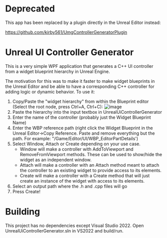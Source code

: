 # Deprecated

This app has been replaced by a plugin directly in the Unreal Editor instead:

https://github.com/kirby561/UmgControllerGeneratorPlugin

# Unreal UI Controller Generator
This is a very simple WPF application that generates a C++ UI controller from a widget blueprint hierarchy in Unreal Engine.

The motivation for this was to make it faster to make widget blueprints in the Unreal Editor and be able to have a corresponding C++ controller for adding logic or dynamic behavior.
To use it:
1) Copy/Paste the "widget hierarchy" from within the Blueprint editor (Select the root node, press Ctrl+A, Ctrl+C):
   ![image](https://github.com/kirby561/UnrealUiControllerGenerator/assets/836379/b6868806-a6a0-4baf-b5dc-67f444c333de)
2) Paste the hierarchy into the input textbox in UnrealUiControllerGenerator
3) Enter the name of the controller (probably just the Widget Blueprint Name)
4) Enter the WBP reference path (right click the Widget Blueprint in the Unreal Editor->Copy Reference. Paste and remove everything but the path. For example: "/Game/Editor/UI/WBP_EditorPartDetails')
5) Select Window, Attach or Create depending on your use case.
    - Window will make a controller with AddToViewport and RemoveFromViewport methods. These can be used to show/hide the widget as an independent window.
    - Attach will make a controller with an Attach method meant to attach the controller to an existing widget to provide access to its elements.
    - Create will make a controller with a Create method that will just create an instance of the widget with access to its elements.
7) Select an output path where the .h and .cpp files will go
8) Press Create!

# Building
This project has no dependencies except Visual Studio 2022.
Open UnrealUiControllerGenerator.sln in VS2022 and build/run.
